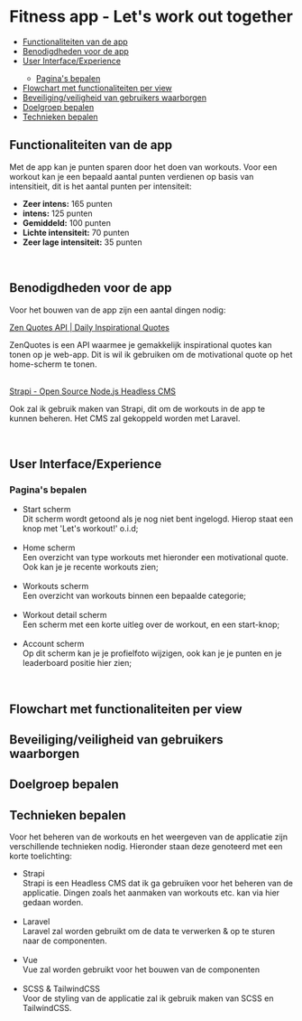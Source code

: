 <h1>Fitness app - Let's work out together</h1>

<ul>
    <li>
        <a href="#functionalities">Functionaliteiten van de app</a>
    </li>
    <li>
        <a href="#usages">Benodigdheden voor de app</a>
    </li>
    <li>
        <a href="#UI">User Interface/Experience</a>
    </li>
    <ul>
        <li><a href="#pages">Pagina's bepalen</a></li>
    </ul>
    <li>
        <a href="#flowchart">Flowchart met functionaliteiten per view</a>
    </li>
    <li>
        <a href="#security">Beveiliging/veiligheid van gebruikers waarborgen</a>
    </li>
    <li>
        <a href="#target_audience">Doelgroep bepalen</a>
    </li>
    <li>
        <a href="#technics">Technieken bepalen</a>
    </li>
</ul>

<h2 id="functionalities">Functionaliteiten van de app</h2>
<p>Met de app kan je punten sparen door het doen van workouts. Voor een workout kan je een bepaald aantal punten verdienen op basis van intensitieit, dit is het aantal punten per intensiteit:</p>
<ul>
    <li><b>Zeer intens:</b> 165 punten</li>
    <li><b>intens:</b> 125 punten</li>
    <li><b>Gemiddeld:</b> 100 punten</li>
    <li><b>Lichte intensiteit:</b> 70 punten</li>
    <li><b>Zeer lage intensiteit:</b> 35 punten</li>
</ul>
<br>

<h2 id="usages">Benodigdheden voor de app</h2>
<p>Voor het bouwen van de app zijn een aantal dingen nodig:</p>
<a href="https://ZenQuotes.io/">Zen Quotes API | Daily Inspirational Quotes</a>
<p>ZenQuotes is een API waarmee je gemakkelijk inspirational quotes kan tonen op je web-app. Dit is wil ik gebruiken om de motivational quote op het home-scherm te tonen.</p>
<br>
<a href="https://strapi.io/">Strapi - Open Source Node.js Headless CMS</a>
<p>Ook zal ik gebruik maken van Strapi, dit om de workouts in de app te kunnen beheren. Het CMS zal gekoppeld worden met Laravel.</p>
<br>

<h2 id="UI">User Interface/Experience</h2>
<h3 id="pages">Pagina's bepalen</h3>
<ul>
    <li>Start scherm <br>
    Dit scherm wordt getoond als je nog niet bent ingelogd. Hierop staat een knop met 'Let's workout!' o.i.d;</li><br>
    <li>Home scherm <br>
    Een overzicht van type workouts met hieronder een motivational quote. Ook kan je je recente workouts zien;</li><br>
    <li>Workouts scherm <br>
    Een overzicht van workouts binnen een bepaalde categorie;</li><br>
    <li>Workout detail scherm<br>
    Een scherm met een korte uitleg over de workout, en een start-knop;</li><br>
    <li>Account scherm <br>
    Op dit scherm kan je je profielfoto wijzigen, ook kan je je punten en je leaderboard positie hier zien;</li>
</ul>
<br>
<h2 id="flowchart">Flowchart met functionaliteiten per view</h2>
<h2 id="security">Beveiliging/veiligheid van gebruikers waarborgen</h2>
<h2 id="target_audience">Doelgroep bepalen</h2>
<h2 id="technics">Technieken bepalen</h2>
<p>Voor het beheren van de workouts en het weergeven van de applicatie zijn verschillende technieken nodig. Hieronder staan deze genoteerd met een korte toelichting:</p>
<ul>
    <li>Strapi <br>
    Strapi is een Headless CMS dat ik ga gebruiken voor het beheren van de applicatie. Dingen zoals het aanmaken van workouts etc. kan via hier gedaan worden.</li> <br>
    <li>Laravel <br>
    Laravel zal worden gebruikt om de data te verwerken & op te sturen naar de componenten.</li> <br>
    <li>Vue <br>
    Vue zal worden gebruikt voor het bouwen van de componenten</li> <br>
    <li>SCSS & TailwindCSS <br></li>
    Voor de styling van de applicatie zal ik gebruik maken van SCSS en TailwindCSS.
</ul>